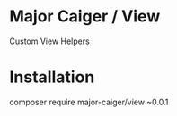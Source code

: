 # Major Caiger / View
Custom View Helpers

# Installation
composer require major-caiger/view ~0.0.1

